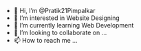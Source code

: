 - 👋 Hi, I’m @Pratik21Pimpalkar
- 👀 I’m interested in Website Designing
- 🌱 I’m currently learning Web Development
- 💞️ I’m looking to collaborate on ...
- 📫 How to reach me ...

<!---
Pratik21Pimpalkar/Pratik21Pimpalkar is a ✨ special ✨ repository because its `README.md` (this file) appears on your GitHub profile.
You can click the Preview link to take a look at your changes.
--->
